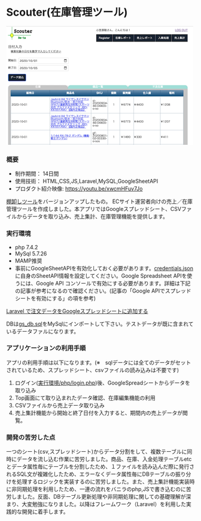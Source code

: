 # Scouter(在庫管理ツール)

[![IMAGE ALT TEXT HERE](thumbnailImage.png)](https://youtu.be/xwcmHFuv7Jo)

### 概要
* 制作期間： 14日間
* 使用技術： HTML,CSS,JS,Laravel,MySQL,GoogleSheetAPI
* プロダクト紹介映像: https://youtu.be/xwcmHFuv7Jo

[棚卸しツール](https://github.com/worldwideweb13/stock-cal)をバージョンアップしたもの。
ECサイト運営者向けの売上／在庫管理ツールを作成しました。本アプリではGoogleスプレッドシート、CSVファイルからデータを取り込み、売上集計、在庫管理機能を提供します。

### 実行環境
* php 7.4.2
* MySql 5.7.26
* MAMP推奨
* 事前にGoogleSheetAPIを有効化しておく必要があります。[credentials.json](https://github.com/worldwideweb13/Bi-Scouter/blob/b16eddf92b9f48a0b005e68a98b30c68e5300d14/credentials.json)に自身のSheetAPI情報を設定してください。Google Spreadsheet APIを使うには、Google API コンソールで有効にする必要があります。詳細は下記の記事が参考になるので確認ください。(記事の「Google APIでスプレッドシートを有効にする」の項を参考)

[Laravel で注文データをGoogleスプレッドシートに追加する](https://blog.capilano-fw.com/?p=1816)

DBは[gs_db.sql](gs_db.sql)をMySqlにインポートして下さい。テストデータが既に含まれているデータファルになります。

### アプリケーションの利用手順
アプリの利用手順は以下になります。(※　sqlデータには全てのデータがセットされているため、スプレッドシート、csvファイルの読み込みは不要です)
1. ログイン([実行環境/php/login.php](php/login.php))後、GoogleSpreadシートからデータを取り込み
2. Top画面にて取り込まれたデータ確認、在庫編集機能の利用
3. CSVファイルから売上データ取り込み
4. 売上集計機能から開始と終了日付を入力すると、期間内の売上データが閲覧。

### 開発の苦労した点
一つのシート(csv,スプレッドシート)からデータ分割をして、複数テーブルに同時にデータを流し込む作業に苦労しました。商品、在庫、入金処理テーブルetcとデータ属性毎にテーブルを分割したため、１ファイルを読み込んだ際に発行されるSQL文が複雑化したため、エラーなくデータ属性毎にDBテーブルの振り分けを処理するロジックを実装するのに苦労しました。また、売上集計機能実装時に非同期処理を利用したため、一連の流れをバニラのphp,JSで書き込むのに苦労しました。反面、DBテーブル更新処理や非同期処理に関しての基礎理解が深まり、大変勉強になりました。以降はフレームワーク（Laravel）を利用した実践的な開発に着手します。
